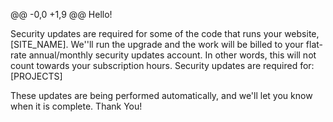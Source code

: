 @@ -0,0 +1,9 @@
Hello!

Security updates are required for some of the code that runs your website, [SITE_NAME].
We''ll run the upgrade and the work will be billed to your flat-rate annual/monthly security updates account.
In other words, this will not count towards your subscription hours.
Security updates are required for: [PROJECTS]

These updates are being performed automatically, and we'll let you know when it is complete.
Thank You!
